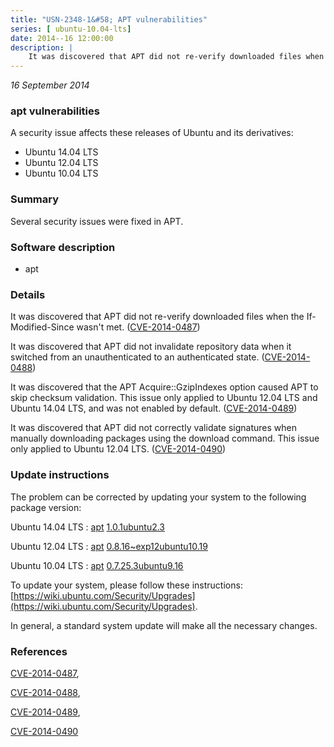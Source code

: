 ```yaml
---
title: "USN-2348-1&#58; APT vulnerabilities"
series: [ ubuntu-10.04-lts]
date: 2014--16 12:00:00
description: |
    It was discovered that APT did not re-verify downloaded files when the If-Modified-Since wasn&#39;t met. ([CVE-2014-0487](http://people.ubuntu.com/~ubuntu-security/cve/CVE-2014-0487))
--- 
```

 
 

*16 September 2014*

### apt vulnerabilities

A security issue affects these releases of Ubuntu and its derivatives:

* Ubuntu 14.04 LTS
* Ubuntu 12.04 LTS
* Ubuntu 10.04 LTS

### Summary

Several security issues were fixed in APT. 

### Software description

* apt 

### Details

It was discovered that APT did not re-verify downloaded files when the If-Modified-Since wasn&#39;t met. ([CVE-2014-0487](http://people.ubuntu.com/~ubuntu-security/cve/CVE-2014-0487))

It was discovered that APT did not invalidate repository data when it switched from an unauthenticated to an authenticated state. ([CVE-2014-0488](http://people.ubuntu.com/~ubuntu-security/cve/CVE-2014-0488))

It was discovered that the APT Acquire::GzipIndexes option caused APT to skip checksum validation. This issue only applied to Ubuntu 12.04 LTS and Ubuntu 14.04 LTS, and was not enabled by default. ([CVE-2014-0489](http://people.ubuntu.com/~ubuntu-security/cve/CVE-2014-0489))

It was discovered that APT did not correctly validate signatures when manually downloading packages using the download command. This issue only applied to Ubuntu 12.04 LTS. ([CVE-2014-0490](http://people.ubuntu.com/~ubuntu-security/cve/CVE-2014-0490)) 

### Update instructions

The problem can be corrected by updating your system to the following package version:

Ubuntu 14.04 LTS
 : [apt](https://launchpad.net/ubuntu/+source/apt) <span> [1.0.1ubuntu2.3](https://launchpad.net/ubuntu/+source/apt/1.0.1ubuntu2.3) </span> 

Ubuntu 12.04 LTS
 : [apt](https://launchpad.net/ubuntu/+source/apt) <span> [0.8.16~exp12ubuntu10.19](https://launchpad.net/ubuntu/+source/apt/0.8.16~exp12ubuntu10.19) </span> 

Ubuntu 10.04 LTS
 : [apt](https://launchpad.net/ubuntu/+source/apt) <span> [0.7.25.3ubuntu9.16](https://launchpad.net/ubuntu/+source/apt/0.7.25.3ubuntu9.16) </span> 

To update your system, please follow these instructions: [https://wiki.ubuntu.com/Security/Upgrades](https://wiki.ubuntu.com/Security/Upgrades).

In general, a standard system update will make all the necessary changes. 

### References

 
 [CVE-2014-0487](http://people.ubuntu.com/~ubuntu-security/cve/CVE-2014-0487), 

 [CVE-2014-0488](http://people.ubuntu.com/~ubuntu-security/cve/CVE-2014-0488), 

 [CVE-2014-0489](http://people.ubuntu.com/~ubuntu-security/cve/CVE-2014-0489), 

 [CVE-2014-0490](http://people.ubuntu.com/~ubuntu-security/cve/CVE-2014-0490)
 

